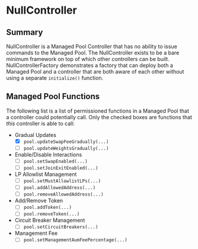 # NullController

## Summary
NullController is a Managed Pool Controller that has no ability to issue commands to the Managed Pool. The NullController exists to be a bare minimum framework on top of which other controllers can be built. NullControllerFactory demonstrates a factory that can deploy both a Managed Pool and a controller that are both aware of each other without using a separate `initialize()` function.

## Managed Pool Functions

The following list is a list of permissioned functions in a Managed Pool that a controller could potentially call. Only the checked boxes are functions that _this_ controller is able to call:

- Gradual Updates
	- [x] `pool.updateSwapFeeGradually(...)`
	- [ ] `pool.updateWeightsGradually(...)`
- Enable/Disable Interactions
	- [ ] `pool.setSwapEnabled(...)`
	- [ ] `pool.setJoinExitEnabled(...)`
- LP Allowlist Management
	- [ ] `pool.setMustAllowlistLPs(...)`
	- [ ] `pool.addAllowedAddress(...)`
	- [ ] `pool.removeAllowedAddress(...)`
- Add/Remove Token
	- [ ] `pool.addToken(...)`
	- [ ] `pool.removeToken(...)`
- Circuit Breaker Management
	- [ ] `pool.setCircuitBreakers(...)`
- Management Fee
	- [ ] `pool.setManagementAumFeePercentage(...)`
